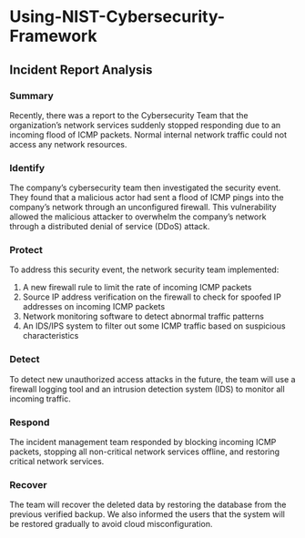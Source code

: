 # Using-NIST-Cybersecurity-Framework

## Incident Report Analysis

### Summary
Recently, there was a report to the Cybersecurity Team that the organization’s network services suddenly stopped responding due to an incoming flood of ICMP packets. Normal internal network traffic could not access any network resources.

### Identify
The company’s cybersecurity team then investigated the security event. They found that a malicious actor had sent a flood of ICMP pings into the company’s network through an unconfigured firewall. This vulnerability allowed the malicious attacker to overwhelm the company’s network through a distributed denial of service (DDoS) attack.

### Protect
To address this security event, the network security team implemented: 

1) A new firewall rule to limit the rate of incoming ICMP packets
2) Source IP address verification on the firewall to check for spoofed IP addresses on incoming ICMP packets
3) Network monitoring software to detect abnormal traffic patterns
4) An IDS/IPS system to filter out some ICMP traffic based on suspicious characteristics

### Detect
To detect new unauthorized access attacks in the future, the team will use a firewall logging tool and an intrusion detection system (IDS) to monitor all incoming traffic.

### Respond
The incident management team responded by blocking incoming ICMP packets, stopping all non-critical network services offline, and restoring critical network services.

### Recover
The team will recover the deleted data by restoring the database from the previous verified backup. We also informed the users that the system will be restored gradually to avoid cloud misconfiguration.
